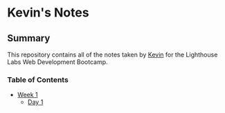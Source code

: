 # Kevin's Notes

## Summary

This repository contains all of the notes taken by [Kevin](https://github.com/mrfinesse47) for the Lighthouse Labs Web Development Bootcamp.

### Table of Contents

- [Week 1](/Week_1)
  - [Day 1](/Week_1/Day_1)
